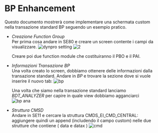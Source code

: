 <h1>BP Enhancement</h1>
Questo documento mostrerà come implementare una schermata custom nella transazione standard BP seguendo un esempio pratico.

- *Creazione Function Group*     
  Per prima cosa andare in SE80 e creare un screen contente i campi da visualizzare.
  ![dynpro setting](https://github.com/user-attachments/assets/7ce21b65-3246-449f-8141-ad785bd35c6c)
  ![2](https://github.com/user-attachments/assets/46c7a13c-f297-45e6-9df7-9f066d56119b)

  Creare poi due function module che costituiranno il PBO e il PAI.

- *Informazioni Transazione BP*      
  Una volta creato lo screen, dobbiamo ottenere delle informazioni dalla transazione standard. Andare in *BP* e trovare la sezione dove si vuole inserire il nuovo tab:
  ![bp](https://github.com/user-attachments/assets/082799f5-3091-4b89-8ccb-7391b0171844)

  Una volta che siamo nella transazione standard lanciamo *BDT_ANALYZER* per capire in quale view dobbiamo agganciarci
  ![bp ana](https://github.com/user-attachments/assets/47e86949-2871-4773-a630-ce1fea2f44fe)

- *Struttura CMSD*     
  Andare in SE11 e cercare la struttura CMDS_EI_CMD_CENTRAL:     
  aggiungere quindi un append (includendo il campo custom) nelle due strutture che contiene ( data e datax )
  ![cmd](https://github.com/user-attachments/assets/60e4a60f-e9ba-424d-a799-4ced8a27eead)
 
   
   
